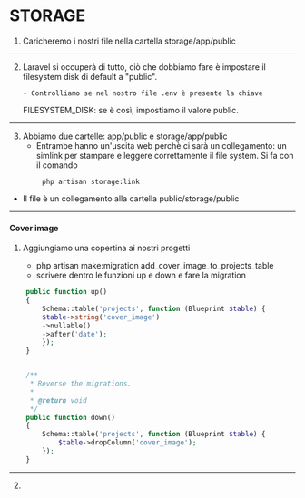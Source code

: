 # STORAGE

1. Caricheremo i nostri file nella cartella storage/app/public

---

2.  Laravel si occuperà di tutto, ciò che dobbiamo fare è impostare il filesystem disk di default a "public".

        - Controlliamo se nel nostro file .env è presente la chiave

    FILESYSTEM_DISK: se è così, impostiamo il valore public.

---

3. Abbiamo due cartelle: app/public e storage/app/public
    - Entrambe hanno un'uscita web perchè ci sarà un collegamento: un simlink per stampare e leggere correttamente il file system. Si fa con il comando

```
        php artisan storage:link

```

-   Il file è un collegamento alla cartella public/storage/public

---

#### Cover image

1. Aggiungiamo una copertina ai nostri progetti

    - php artisan make:migration add_cover_image_to_projects_table
    - scrivere dentro le funzioni up e down e fare la migration

```php
    public function up()
    {
        Schema::table('projects', function (Blueprint $table) {
        $table->string('cover_image')
        ->nullable()
        ->after('date');
        });
    }


    /**
     * Reverse the migrations.
     *
     * @return void
     */
    public function down()
    {
        Schema::table('projects', function (Blueprint $table) {
            $table->dropColumn('cover_image');
        });
    }

```

---

2.
